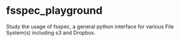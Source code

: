 # fsspec_playground
Study the usage of fsspec, a general python interface for various File System(s) including s3 and Dropbox.
